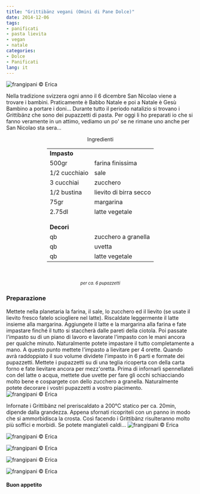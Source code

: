 ```yaml
---
title: "Grittibänz vegani (Omini di Pane Dolce)"
date: 2014-12-06
tags:
- panificati
- pasta lievita
- vegan
- natale
categories:
- Dolce
- Panificati
lang: it
---
```

![](header.jpg "frangipani © Erica")

Nella tradizione svizzera ogni anno il 6 dicembre San Nicolao viene a trovare i bambini. Praticamente è Babbo Natale e poi a Natale è Gesù Bambino a portare i doni... Durante tutto il periodo natalizio si trovano i Grittibänz che sono dei pupazzetti di pasta. Per oggi li ho preparati io che si fanno veramente in un attimo, vediamo un po' se ne rimane uno anche per San Nicolao sta sera...


<div id="wrapper" style="text-align: center">
  <div id="yourdiv" style="display: inline-block;">
    <div class="ingredients">
      <div class="ingredients-title">Ingredienti</div>
      <table>
        <tbody>
          <tr>
            <td colspan="2"><b>Impasto</b></td>
          </tr>
          <tr>
            <td>500gr</td>
            <td>farina finissima</td>
          </tr>
          <tr>
            <td>1/2 cucchiaio</td>
            <td>sale</td>
          </tr>
          <tr>
            <td>3 cucchiai</td>
            <td>zucchero</td>
          </tr>
          <tr>
            <td>1/2 bustina</td>
            <td>lievito di birra secco</td>
          </tr>
          <tr>
            <td>75gr</td>
            <td>margarina</td>
          </tr>
          <tr>
            <td>2.75dl</td>
            <td>latte vegetale</td>
          </tr>
          <tr style="height: 15px;"></tr>
          <tr>          
            <td colspan="2"><b>Decori</b></td>
          </tr>      
          <tr>
            <td>qb</td>
            <td>zucchero a granella</td>
          </tr>
          <tr>
            <td>qb</td>
            <td>uvetta</td>
          </tr>
          <tr>
            <td>qb</td>
            <td>latte vegetale</td>      
          </tr>
        </tbody>
      </table>
      <br></br>
      <i class="pull-right" style="font-size: 80%;">per ca. 6 pupazzetti</i>
    </div>
  </div>
</div>


<h3>
  <font color="grey">
    <i class="fa fa-cogs"></i>
  </font> Preparazione
</h3>

Mettete nella planetaria la farina, il sale, lo zucchero ed il lievito (se usate il lievito fresco fatelo sciogliere nel latte). Riscaldate leggermente il latte insieme alla margarina. Aggiungete il latte e la margarina alla farina e fate impastare finché il tutto si staccherà dalle pareti della ciotola. Poi passate l'impasto su di un piano di lavoro e lavorate l'impasto con le mani ancora per qualche minuto. Naturalmente potete impastare il tutto completamente a mano. A questo punto mettete l'impasto a lievitare per 4 orette. Quando avrà raddoppiato il suo volume dividete l'impasto in 6 parti e formate dei pupazzetti. Mettete i pupazzetti su di una teglia ricoperta con della carta forno e fate lievitare ancora per mezz'oretta. Prima di infornarli spennellateli con del latte o acqua, mettete due uvette per fare gli occhi schiacciando molto bene e cospargete con dello zucchero a granella. Naturalmente potete decorare i vostri pupazzetti a vostro piacimento.
![](teglia.jpg "frangipani © Erica")

Infornate i Grittibänz nel preriscaldato a 200°C statico per ca. 20min, dipende dalla grandezza. Appena sfornati ricopriteli con un panno in modo che si ammorbidisca la crosta. Così facendo i Grittibänz risulteranno molto più soffici e morbidi. Se potete mangiateli caldi...
![](risultato1.jpg "frangipani © Erica")

![](risultato2.jpg "frangipani © Erica")

![](risultato3.jpg "frangipani © Erica")

![](risultato4.jpg "frangipani © Erica")

![](risultato5.jpg "frangipani © Erica")

<h4>Buon appetito
  <font color="red">
    <i class="fa fa-smile-o"></i>
  </font>
</h4>
